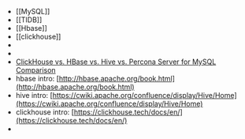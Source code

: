 - [[MySQL]]
- [[TIDB]]
- [[Hbase]]
- [[clickhouse]]
-
-
- [ClickHouse vs. HBase vs. Hive vs. Percona Server for MySQL Comparison](https://db-engines.com/en/system/ClickHouse%3BHBase%3BHive%3BPercona+Server+for+MySQL)
- hbase intro: [http://hbase.apache.org/book.html](http://hbase.apache.org/book.html)
- hive intro: [https://cwiki.apache.org/confluence/display/Hive/Home](https://cwiki.apache.org/confluence/display/Hive/Home)
- clickhouse intro: [https://clickhouse.tech/docs/en/](https://clickhouse.tech/docs/en/)
-